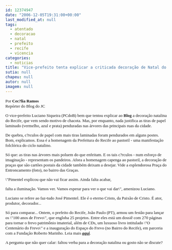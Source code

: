 ```yaml
---
id: 12374947
date: "2006-12-05T19:31:00+00:00"
last_modified_at: null
tags:
  - atentado
  - decoracao
  - natal
  - prefeito
  - recife
  - vicencia
categories:
  - noticias
title: "Vice-prefeito tenta explicar a criticada decoração de Natal do Recife"
sutia: null
chapeu: null
autor: null
imagem: null
---
```

<p><FONT size=2></p>
<p><P><FONT face=Verdana><FONT face=Verdana>Por </FONT><FONT face=Verdana><B>Cec?lia Ramos<BR></B>Repórter do Blog do JC</FONT> </FONT></P></p>
<p><P><FONT face=Verdana>O vice-prefeito Luciano Siqueira (PCdoB) bem que tentou explicar ao <STRONG>Blog</STRONG> a decoração natalina do Recife, que vem sendo motivo de chacota. Mas, por enquanto, nada justifica as tiras de papel laminado (vermelho, azul e prata) penduradas nas árvores das principais ruas da cidade. </FONT></P></p>
<p><P><FONT face=Verdana>De quebra, c?rculos de papel com mais tiras laminadas foram pendurados em alguns postes. Bom, explicamos. Essa é a homenagem da Prefeitura do Recife ao pastoril - uma manifestação folclórica do ciclo natalino. </FONT></P></p>
<p><P><FONT face=Verdana>Só que: as tiras nas árvores mais poluem do que enfeitam. E os tais c?rculos - num esforço de imaginação - representam os pandeiros. Afora a homenagem capenga ao pastoril, a decoração de praças que são cartões postais da cidade também deixam a desejar. Vide a esplendorosa Praça do Entroncamento (foto), no bairro das Graças. </FONT></P></p>
<p><P><FONT face=Verdana>\"Pimentel explicou que não vai ficar assim. Ainda falta acabar,</p>
<p> falta a iluminação. Vamos ver. Vamos esperar para ver o que vai dar\", amenizou Luciano. </FONT></P></p>
<p><P><FONT face=Verdana>Luciano&nbsp;se refere ao faz-tudo José Pimentel. Ele</FONT><FONT face=Verdana>&nbsp;é o eterno Cristo, da&nbsp;Paixão de Cristo. É ator, produtor, decorador...&nbsp;</FONT></P></p>
<p><P><FONT face=Verdana>Só para comparar... Ontem, o prefeito do Recife, João Paulo (PT), armou um festão para lançar os \"100 anos de Frevo\", que engloba 25 projetos. Entre eles está um dossiê com 270 páginas para tornar o frevo patrimônio imaterial, além de CDs, um luxuoso livro intitulado \"O Centenário do Frevo\" e a inauguração do Espaço do Frevo (no Bairro do Recife), em parceria com a Fundação Roberto Marinho. Leia mais <A href=\"https://jc3.uol.com.br/blogs/jc/2006/12/04/index.php\" target=_blank><STRONG><EM>aqui</EM></STRONG></A>. </FONT></P></p>
<p><P><FONT face=Verdana>A pergunta que não quer calar: faltou verba para a decoração natalina ou gosto não se discute?</FONT></P></FONT> </p>
